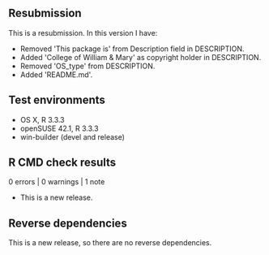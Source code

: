 ## Resubmission
This is a resubmission. In this version I have:

* Removed 'This package is' from Description field in DESCRIPTION.
* Added 'College of William & Mary' as copyright holder in DESCRIPTION.
* Removed 'OS\_type' from DESCRIPTION.
* Added 'README.md'.

## Test environments
* OS X, R 3.3.3
* openSUSE 42.1, R 3.3.3
* win-builder (devel and release)

## R CMD check results

0 errors | 0 warnings | 1 note

* This is a new release.

## Reverse dependencies

This is a new release, so there are no reverse dependencies.
